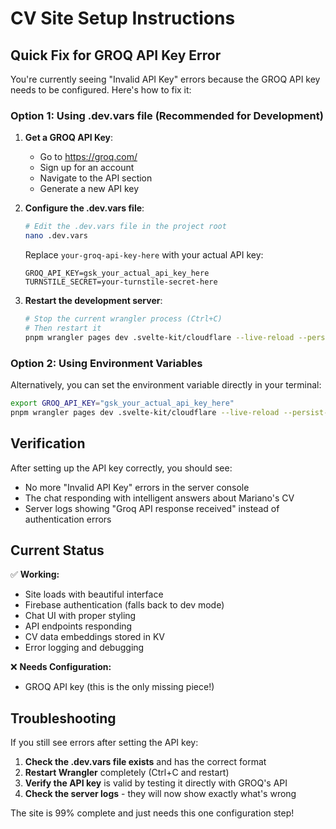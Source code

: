 # CV Site Setup Instructions

## Quick Fix for GROQ API Key Error

You're currently seeing "Invalid API Key" errors because the GROQ API key needs to be configured. Here's how to fix it:

### Option 1: Using .dev.vars file (Recommended for Development)

1. **Get a GROQ API Key**:
   - Go to https://groq.com/
   - Sign up for an account
   - Navigate to the API section
   - Generate a new API key

2. **Configure the .dev.vars file**:
   ```bash
   # Edit the .dev.vars file in the project root
   nano .dev.vars
   ```
   
   Replace `your-groq-api-key-here` with your actual API key:
   ```
   GROQ_API_KEY=gsk_your_actual_api_key_here
   TURNSTILE_SECRET=your-turnstile-secret-here
   ```

3. **Restart the development server**:
   ```bash
   # Stop the current wrangler process (Ctrl+C)
   # Then restart it
   pnpm wrangler pages dev .svelte-kit/cloudflare --live-reload --persist-to .wrangler/state/v3/pages/dev/cv-site/kv/
   ```

### Option 2: Using Environment Variables

Alternatively, you can set the environment variable directly in your terminal:

```bash
export GROQ_API_KEY="gsk_your_actual_api_key_here"
pnpm wrangler pages dev .svelte-kit/cloudflare --live-reload --persist-to .wrangler/state/v3/pages/dev/cv-site/kv/
```

## Verification

After setting up the API key correctly, you should see:
- No more "Invalid API Key" errors in the server console
- The chat responding with intelligent answers about Mariano's CV
- Server logs showing "Groq API response received" instead of authentication errors

## Current Status

✅ **Working:**
- Site loads with beautiful interface
- Firebase authentication (falls back to dev mode)
- Chat UI with proper styling
- API endpoints responding
- CV data embeddings stored in KV
- Error logging and debugging

❌ **Needs Configuration:**
- GROQ API key (this is the only missing piece!)

## Troubleshooting

If you still see errors after setting the API key:

1. **Check the .dev.vars file exists** and has the correct format
2. **Restart Wrangler** completely (Ctrl+C and restart)
3. **Verify the API key** is valid by testing it directly with GROQ's API
4. **Check the server logs** - they will now show exactly what's wrong

The site is 99% complete and just needs this one configuration step!

